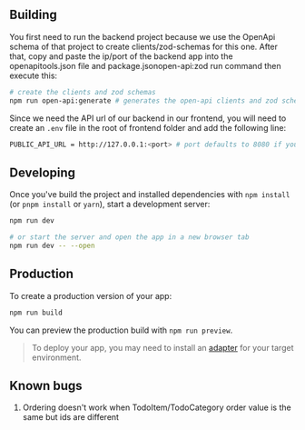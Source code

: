 ## Building

You first need to run the backend project because we use the OpenApi schema of that project to create clients/zod-schemas for this one.
After that, copy and paste the ip/port of the backend app into the openapitools.json file and package.jsonopen-api:zod run command
then execute this:

```bash
# create the clients and zod schemas
npm run open-api:generate # generates the open-api clients and zod schemas from localhost:<port>/openapi.json (port defaults to 8080 if you have followed the steps in backend/README.md file)
```
Since we need the API url of our backend in our frontend, you will need to create an `.env` file in the root of frontend folder and add the following line:

```bash
PUBLIC_API_URL = http://127.0.0.1:<port> # port defaults to 8080 if you have followed the steps in backend/README.md file
```

## Developing

Once you've build the project and installed dependencies with `npm install` (or `pnpm install` or `yarn`), start a development server:

```bash
npm run dev

# or start the server and open the app in a new browser tab
npm run dev -- --open
```

## Production

To create a production version of your app:

```bash
npm run build
```

You can preview the production build with `npm run preview`.

> To deploy your app, you may need to install an [adapter](https://kit.svelte.dev/docs/adapters) for your target environment.

## Known bugs
1. Ordering doesn't work when TodoItem/TodoCategory order value is the same but ids are different